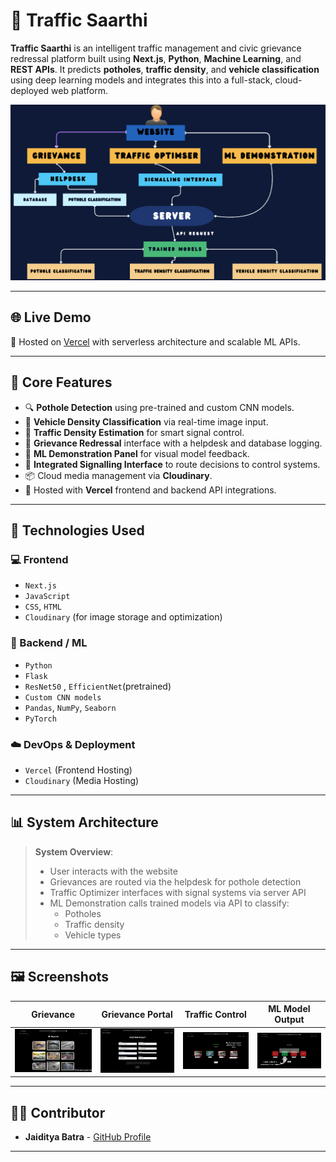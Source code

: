 # 🚦 Traffic Saarthi

**Traffic Saarthi** is an intelligent traffic management and civic grievance redressal platform built using **Next.js**, **Python**, **Machine Learning**, and **REST APIs**. It predicts **potholes**, **traffic density**, and **vehicle classification** using deep learning models and integrates this into a full-stack, cloud-deployed web platform.

![Architecture](https://github.com/ALAN-K-BIJU/TrafficSaarthi/blob/main/screenshots/architecture.png)

---

## 🌐 Live Demo

🚀 Hosted on [Vercel](https://vercel.com) with serverless architecture and scalable ML APIs.

---

## 🧠 Core Features

- 🔍 **Pothole Detection** using pre-trained and custom CNN models.
- 🚗 **Vehicle Density Classification** via real-time image input.
- 🚦 **Traffic Density Estimation** for smart signal control.
- 📂 **Grievance Redressal** interface with a helpdesk and database logging.
- 💬 **ML Demonstration Panel** for visual model feedback.
- 🌉 **Integrated Signalling Interface** to route decisions to control systems.
- 📦 Cloud media management via **Cloudinary**.
- 📡 Hosted with **Vercel** frontend and backend API integrations.

---

## 🧰 Technologies Used

### 💻 Frontend
- `Next.js`
- `JavaScript`
- `CSS`, `HTML`
- `Cloudinary` (for image storage and optimization)

### 🧠 Backend / ML
- `Python`
- `Flask`
- `ResNet50` , `EfficientNet`(pretrained)
- `Custom CNN models`
- `Pandas`, `NumPy`, `Seaborn`
- `PyTorch`

### ☁️ DevOps & Deployment
- `Vercel` (Frontend Hosting)
- `Cloudinary` (Media Hosting)

---

## 📊 System Architecture

> **System Overview**:
> - User interacts with the website
> - Grievances are routed via the helpdesk for pothole detection
> - Traffic Optimizer interfaces with signal systems via server API
> - ML Demonstration calls trained models via API to classify:
>   - Potholes
>   - Traffic density
>   - Vehicle types


---

## 🖼️ Screenshots

| Grievance | Grievance Portal | Traffic Control | ML Model Output |
|----------|------------------|-----------------|-----------------|
| ![s1](https://github.com/ALAN-K-BIJU/TrafficSaarthi/blob/main/screenshots/s1.jpeg) | ![s2](https://github.com/ALAN-K-BIJU/TrafficSaarthi/blob/main/screenshots/s2.jpeg) | ![s3](https://github.com/ALAN-K-BIJU/TrafficSaarthi/blob/main/screenshots/s3.jpeg) | ![s4](https://github.com/ALAN-K-BIJU/TrafficSaarthi/blob/main/screenshots/s4.jpeg) |

---

## 👨‍💻 Contributor

- **Jaiditya Batra** - [GitHub Profile](https://github.com/vampconnoisseur)

---